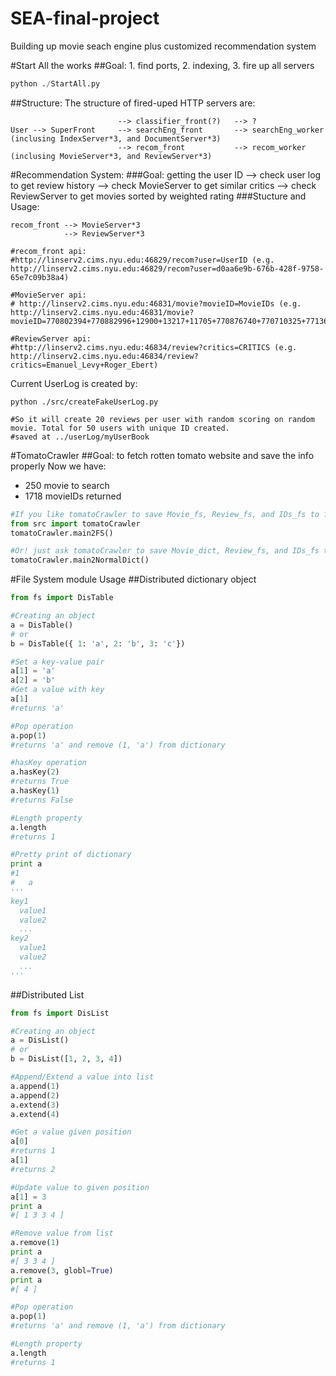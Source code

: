 # SEA-final-project
Building up movie seach engine plus customized recommendation system

#Start All the works
##Goal: 1. find ports, 2. indexing, 3. fire up all servers
```python
python ./StartAll.py

```
##Structure:
The structure of fired-uped HTTP servers are:
```
                        --> classifier_front(?)   --> ?
User --> SuperFront     --> searchEng_front       --> searchEng_worker (inclusing IndexServer*3, and DocumentServer*3)
                        --> recom_front           --> recom_worker (inclusing MovieServer*3, and ReviewServer*3)
```
#Recommendation System:
###Goal: getting the user ID --> check user log to get review history --> check MovieServer to get similar critics --> check ReviewServer to get movies sorted by weighted rating
###Stucture and Usage:
```
recom_front --> MovieServer*3
            --> ReviewServer*3

#recom_front api: 
#http://linserv2.cims.nyu.edu:46829/recom?user=UserID (e.g. http://linserv2.cims.nyu.edu:46829/recom?user=d0aa6e9b-676b-428f-9758-65e7c09b38a4)

#MovieServer api:
# http://linserv2.cims.nyu.edu:46831/movie?movieID=MovieIDs (e.g. http://linserv2.cims.nyu.edu:46831/movie?movieID=770802394+770882996+12900+13217+11705+770876740+770710325+771362322+533693794+348462568)

#ReviewServer api:
#http://linserv2.cims.nyu.edu:46834/review?critics=CRITICS (e.g. http://linserv2.cims.nyu.edu:46834/review?critics=Emanuel_Levy+Roger_Ebert)
```

Current UserLog is created by:
```
python ./src/createFakeUserLog.py

#So it will create 20 reviews per user with random scoring on random movie. Total for 50 users with unique ID created.  
#saved at ../userLog/myUserBook
```


#TomatoCrawler
##Goal: to fetch rotten tomato website and save the info properly
Now we have:
- 250 movie to search
- 1718 movieIDs returned
```python
#If you like tomatoCrawler to save Movie_fs, Review_fs, and IDs_fs to file system
from src import tomatoCrawler
tomatoCrawler.main2FS()

#Or! just ask tomatoCrawler to save Movie_dict, Review_fs, and IDs_fs to ./constants as pickle files
tomatoCrawler.main2NormalDict()
```


#File System module Usage
##Distributed dictionary object
```python
from fs import DisTable

#Creating an object
a = DisTable()
# or
b = DisTable({ 1: 'a', 2: 'b', 3: 'c'})

#Set a key-value pair
a[1] = 'a'
a[2] = 'b'
#Get a value with key
a[1]
#returns 'a'

#Pop operation
a.pop(1)
#returns 'a' and remove (1, 'a') from dictionary

#hasKey operation
a.hasKey(2)
#returns True
a.hasKey(1)
#returns False

#Length property
a.length
#returns 1

#Pretty print of dictionary
print a
#1
#   a
'''
key1
  value1
  value2
  ...
key2
  value1
  value2
  ...
'''
```

##Distributed List
```python
from fs import DisList

#Creating an object
a = DisList()
# or
b = DisList([1, 2, 3, 4])

#Append/Extend a value into list
a.append(1)
a.append(2)
a.extend(3)
a.extend(4)

#Get a value given position
a[0]
#returns 1
a[1]
#returns 2

#Update value to given position
a[1] = 3
print a
#[ 1 3 3 4 ]

#Remove value from list
a.remove(1)
print a
#[ 3 3 4 ]
a.remove(3, globl=True)
print a
#[ 4 ]

#Pop operation
a.pop(1)
#returns 'a' and remove (1, 'a') from dictionary

#Length property
a.length
#returns 1
```
